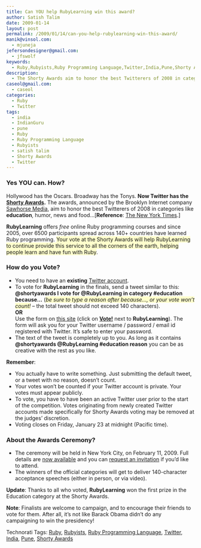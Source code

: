 ```yaml
---
title: Can YOU help RubyLearning win this award?
author: Satish Talim
date: 2009-01-14
layout: post
permalink: /2009/01/14/can-you-help-rubylearning-win-this-award/
manik@vinsol.com:
  - mjuneja
jefersondesigner@gmail.com:
  - jfswolf
keywords:
  - Ruby,Rubyists,Ruby Programming Language,Twitter,India,Pune,Shorty Awards,IndianGuru,Satish Talim
description:
  - The Shorty Awards aim to honor the best Twitterers of 2008 in categories like education. RubyLearning is one of the finalists in this category.
caseol@gmail.com:
  - caseol
categories:
  - Ruby
  - Twitter
tags:
  - india
  - IndianGuru
  - pune
  - Ruby
  - Ruby Programming Language
  - Rubyists
  - satish talim
  - Shorty Awards
  - Twitter
---
```

<div>
  <h3>
    Yes YOU can. How?
  </h3>
  
  <p class="update">
    Hollywood has the Oscars. Broadway has the Tonys. <b>Now Twitter has the <a href="http://shortyawards.com/">Shorty Awards</a>.</b> The awards, announced by the Brooklyn Internet company <a href="http://sawhorsemedia.com/">Sawhorse Media</a>, aim to honor the best Twitterers of 2008 in categories like <b>education</b>, humor, news and food&#8230;[<b>Reference</b>: <a href="http://bits.blogs.nytimes.com/2008/12/15/from-the-twitterspere-tropies-for-the-best-tweets/">The New York Times</a>.]
  </p>
  
  <p>
    <strong>RubyLearning</strong> offers <em>free</em> online Ruby programming courses and since 2005, over 6500 participants spread across 140+ countries have learned Ruby programming. <span style="background-color: #FFFFCC;">Your vote at the Shorty Awards will help RubyLearning to continue provide this service to all the corners of the earth, helping people learn and have fun with Ruby</span>.
  </p>
  
  <h3>
    How do you Vote?
  </h3>
  
  <ul>
    <li>
      You need to have an <b>existing</b> <a href="http://twitter.com/">Twitter account</a>.
    </li>
    <li>
      To vote for <strong>RubyLearning</strong> in the finals, send a tweet similar to this: <b>@shortyawards I vote for @RubyLearning in category #education because&#8230;</b> (<span style="background-color: #FFFFCC;"><em>be sure to type a reason after because&#8230;, or your vote won&#8217;t count!</em></span> &#8211; the total tweet should not exceed 140 characters).<br /><b>OR</b><br />Use the form on <a href="http://shortyawards.com/category/education">this site</a> (click on <b><span style="text-decoration: underline">Vote!</span></b> next to <strong>RubyLearning</strong>). The form will ask you for your Twitter username / password / email id registered with Twitter. It&#8217;s safe to enter your password.
    </li>
    <li>
      The text of the tweet is completely up to you. As long as it contains <b>@shortyawards @RubyLearning #education reason</b> you can be as creative with the rest as you like.
    </li>
  </ul>
  
  <p>
    <b>Remember</b>:
  </p>
  
  <ul>
    <li>
      You actually have to write something. Just submitting the default tweet, or a tweet with no reason, doesn&#8217;t count.
    </li>
    <li>
      Your votes won&#8217;t be counted if your Twitter account is private. Your votes must appear publicly.
    </li>
    <li>
      To vote, you have to have been an active Twitter user prior to the start of the competition. Votes originating from newly created Twitter accounts made specifically for Shorty Awards voting may be removed at the judges&#8217; discretion.
    </li>
    <li>
      Voting closes on Friday, January 23 at midnight (Pacific time).
    </li>
  </ul>
  
  <h3>
    About the Awards Ceremony?
  </h3>
  
  <ul>
    <li>
      The ceremony will be held in New York City, on February 11, 2009. Full details are <a href="http://shortyawards.com/awards-ceremony">now available</a> and you can <a href="http://shortyawards.com/request-an-invitation">request an invitation</a> if you&#8217;d like to attend.
    </li>
    <li>
      The winners of the official categories will get to deliver 140-character acceptance speeches (either in person, or via video).
    </li>
  </ul>
  
  <p class="alert">
    <strong>Update</strong>: Thanks to all who voted, <strong>RubyLearning</strong> won the first prize in the Education category at the Shorty Awards.
  </p>
  
  <p>
    <b>Note</b>: Finalists are welcome to campaign, and to encourage their friends to vote for them. After all, it&#8217;s not like Barack Obama didn&#8217;t do any campaigning to win the presidency!
  </p>
</div>

Technorati Tags: <a href="http://technorati.com/tag/Ruby" rel="tag">Ruby</a>, <a href="http://technorati.com/tag/Rubyists" rel="tag">Rubyists</a>, <a href="http://technorati.com/tag/Ruby+Programming+Language" rel="tag">Ruby Programming Language</a>, <a href="http://technorati.com/tag/Twitter" rel="tag">Twitter</a>, <a href="http://technorati.com/tag/India" rel="tag">India</a>, <a href="http://technorati.com/tag/Pune" rel="tag">Pune</a>, <a href="http://technorati.com/tag/Shorty+Awards" rel="tag">Shorty Awards</a>
